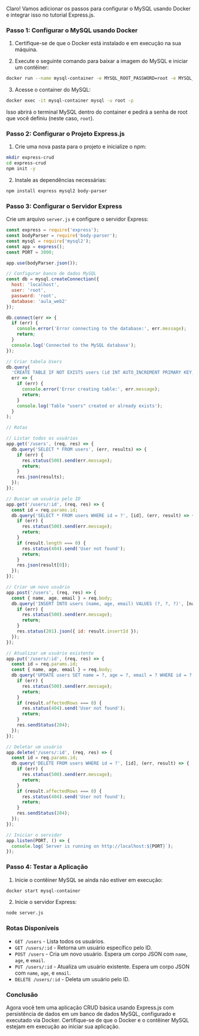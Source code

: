 Claro! Vamos adicionar os passos para configurar o MySQL usando Docker e integrar isso no tutorial Express.js.

### Passo 1: Configurar o MySQL usando Docker

1. Certifique-se de que o Docker está instalado e em execução na sua máquina.

2. Execute o seguinte comando para baixar a imagem do MySQL e iniciar um contêiner:

```bash
docker run --name mysql-container -e MYSQL_ROOT_PASSWORD=root -e MYSQL_DATABASE=aula_web2 -p 3306:3306 -d mysql:latest
```

3. Acesse o container do MySQL:

```bash
docker exec -it mysql-container mysql -u root -p
```
Isso abrirá o terminal MySQL dentro do container e pedirá a senha de root que você definiu (neste caso, `root`).


### Passo 2: Configurar o Projeto Express.js

1. Crie uma nova pasta para o projeto e inicialize o npm:

```bash
mkdir express-crud
cd express-crud
npm init -y
```

2. Instale as dependências necessárias:

```bash
npm install express mysql2 body-parser
```

### Passo 3: Configurar o Servidor Express

Crie um arquivo `server.js` e configure o servidor Express:

```javascript
const express = require('express');
const bodyParser = require('body-parser');
const mysql = require('mysql2');
const app = express();
const PORT = 3000;

app.use(bodyParser.json());

// Configurar banco de dados MySQL
const db = mysql.createConnection({
  host: 'localhost',
  user: 'root',
  password: 'root',
  database: 'aula_web2'
});

db.connect(err => {
  if (err) {
    console.error('Error connecting to the database:', err.message);
    return;
  }
  console.log('Connected to the MySQL database');
});

// Criar tabela Users
db.query(
  'CREATE TABLE IF NOT EXISTS users (id INT AUTO_INCREMENT PRIMARY KEY, name VARCHAR(255), age INT, email VARCHAR(255))',
  err => {
    if (err) {
      console.error('Error creating table:', err.message);
      return;
    }
    console.log('Table "users" created or already exists');
  }
);

// Rotas

// Listar todos os usuários
app.get('/users', (req, res) => {
  db.query('SELECT * FROM users', (err, results) => {
    if (err) {
      res.status(500).send(err.message);
      return;
    }
    res.json(results);
  });
});

// Buscar um usuário pelo ID
app.get('/users/:id', (req, res) => {
  const id = req.params.id;
  db.query('SELECT * FROM users WHERE id = ?', [id], (err, result) => {
    if (err) {
      res.status(500).send(err.message);
      return;
    }
    if (result.length === 0) {
      res.status(404).send('User not found');
      return;
    }
    res.json(result[0]);
  });
});

// Criar um novo usuário
app.post('/users', (req, res) => {
  const { name, age, email } = req.body;
  db.query('INSERT INTO users (name, age, email) VALUES (?, ?, ?)', [name, age, email], (err, result) => {
    if (err) {
      res.status(500).send(err.message);
      return;
    }
    res.status(201).json({ id: result.insertId });
  });
});

// Atualizar um usuário existente
app.put('/users/:id', (req, res) => {
  const id = req.params.id;
  const { name, age, email } = req.body;
  db.query('UPDATE users SET name = ?, age = ?, email = ? WHERE id = ?', [name, age, email, id], (err, result) => {
    if (err) {
      res.status(500).send(err.message);
      return;
    }
    if (result.affectedRows === 0) {
      res.status(404).send('User not found');
      return;
    }
    res.sendStatus(204);
  });
});

// Deletar um usuário
app.delete('/users/:id', (req, res) => {
  const id = req.params.id;
  db.query('DELETE FROM users WHERE id = ?', [id], (err, result) => {
    if (err) {
      res.status(500).send(err.message);
      return;
    }
    if (result.affectedRows === 0) {
      res.status(404).send('User not found');
      return;
    }
    res.sendStatus(204);
  });
});

// Iniciar o servidor
app.listen(PORT, () => {
  console.log(`Server is running on http://localhost:${PORT}`);
});
```

### Passo 4: Testar a Aplicação

1. Inicie o contêiner MySQL se ainda não estiver em execução:

```bash
docker start mysql-container
```

2. Inicie o servidor Express:

```bash
node server.js
```

### Rotas Disponíveis

- `GET /users` - Lista todos os usuários.
- `GET /users/:id` - Retorna um usuário específico pelo ID.
- `POST /users` - Cria um novo usuário. Espera um corpo JSON com `name`, `age`, e `email`.
- `PUT /users/:id` - Atualiza um usuário existente. Espera um corpo JSON com `name`, `age`, e `email`.
- `DELETE /users/:id` - Deleta um usuário pelo ID.

### Conclusão

Agora você tem uma aplicação CRUD básica usando Express.js com persistência de dados em um banco de dados MySQL, configurado e executado via Docker. Certifique-se de que o Docker e o contêiner MySQL estejam em execução ao iniciar sua aplicação.